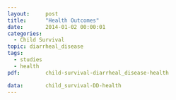 ```yaml
---
layout:     post
title:      "Health Outcomes"
date:       2014-01-02 00:00:01
categories: 
  - Child Survival
topic: diarrheal_disease
tags:       
  - studies
  - health
pdf:        child-survival-diarrheal_disease-health

data:       child_survival-DD-health
---
```

